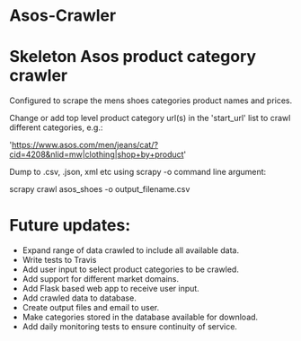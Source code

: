 # Asos-Crawler
# Skeleton Asos product category crawler

Configured to scrape the mens shoes categories product names and prices.

Change or add top level product category url(s) in the 'start_url' list to crawl different categories, e.g.:

'https://www.asos.com/men/jeans/cat/?cid=4208&nlid=mw|clothing|shop+by+product'

Dump to .csv, .json, xml etc using scrapy -o command line argument:

scrapy crawl asos_shoes -o output_filename.csv

# Future updates:

- Expand range of data crawled to include all available data.
- Write tests to Travis
- Add user input to select product categories to be crawled.
- Add support for different market domains.
- Add Flask based web app to receive user input.
- Add crawled data to database.
- Create output files and email to user.
- Make categories stored in the database available for download.
- Add daily monitoring tests to ensure continuity of service.

